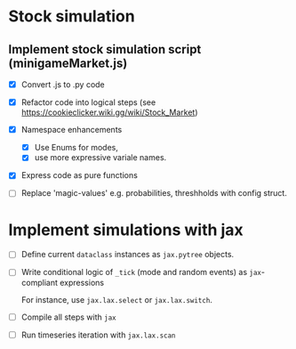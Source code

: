 # Stock simulation

## Implement stock simulation script (minigameMarket.js)

- [X] Convert .js to .py code

- [X] Refactor code into logical steps (see https://cookieclicker.wiki.gg/wiki/Stock_Market)

- [X] Namespace enhancements
    - [X] Use Enums for modes, 
    - [X] use more expressive variale names.

- [X] Express code as pure functions

- [ ] Replace 'magic-values' e.g. probabilities, threshholds with config struct.

# Implement simulations with jax

- [ ] Define current `dataclass` instances as `jax.pytree` objects.

- [ ] Write conditional logic of `_tick` (mode and random events) as `jax`-compliant expressions

    For instance, use `jax.lax.select` or `jax.lax.switch`.
- [ ] Compile all steps with `jax`

- [ ] Run timeseries iteration with `jax.lax.scan`